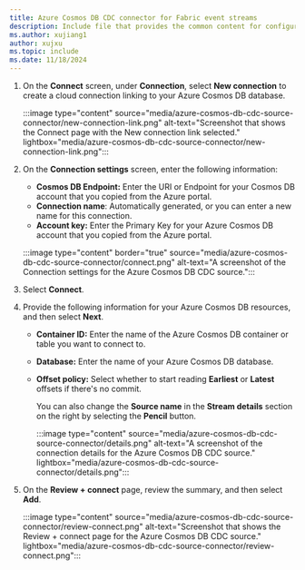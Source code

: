 ```yaml
---
title: Azure Cosmos DB CDC connector for Fabric event streams
description: Include file that provides the common content for configuring an Azure Cosmos DB Change Data Capture (CDC) connector for Fabric event streams and Real-Time hub.
ms.author: xujiang1
author: xujxu 
ms.topic: include
ms.date: 11/18/2024
---
```


1. On the **Connect** screen, under **Connection**, select **New connection** to create a cloud connection linking to your Azure Cosmos DB database.

    :::image type="content" source="media/azure-cosmos-db-cdc-source-connector/new-connection-link.png" alt-text="Screenshot that shows the Connect page with the New connection link selected." lightbox="media/azure-cosmos-db-cdc-source-connector/new-connection-link.png":::   
1. On the **Connection settings** screen, enter the following information:

   - **Cosmos DB Endpoint:** Enter the URI or Endpoint for your Cosmos DB account that you copied from the Azure portal.
   - **Connection name**: Automatically generated, or you can enter a new name for this connection.
   - **Account key:** Enter the Primary Key for your Azure Cosmos DB account that you copied from the Azure portal.

   :::image type="content" border="true" source="media/azure-cosmos-db-cdc-source-connector/connect.png" alt-text="A screenshot of the Connection settings for the Azure Cosmos DB CDC source.":::
1. Select **Connect**.

1. Provide the following information for your Azure Cosmos DB resources, and then select **Next**.

   - **Container ID:** Enter the name of the Azure Cosmos DB container or table you want to connect to.
   - **Database:** Enter the name of your Azure Cosmos DB database.
   - **Offset policy:** Select whether to start reading **Earliest** or **Latest** offsets if there's no commit.

        You can also change the **Source name** in the **Stream details** section on the right by selecting the **Pencil** button.

        :::image type="content" source="media/azure-cosmos-db-cdc-source-connector/details.png" alt-text="A screenshot of the connection details for the Azure Cosmos DB CDC source." lightbox="media/azure-cosmos-db-cdc-source-connector/details.png":::
    
1. On the **Review + connect** page, review the summary, and then select **Add**.

    :::image type="content" source="media/azure-cosmos-db-cdc-source-connector/review-connect.png" alt-text="Screenshot that shows the Review + connect page for the Azure Cosmos DB CDC source." lightbox="media/azure-cosmos-db-cdc-source-connector/review-connect.png":::
